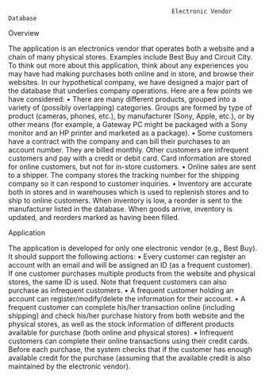                                                   Electronic Vendor Database

Overview

The application is an electronics vendor that operates both a website and a chain of many physical stores. Examples include Best Buy and Circuit City. To think out more about this application, think about any experiences you may have had making purchases both online and in store, and browse their websites.
In our hypothetical company, we have designed a major part of the database that underlies company operations. Here are a few points we have considered:
•	There are many different products, grouped into a variety of (possibly overlapping) categories. Groups are formed by type of product (cameras, phones, etc.), by manufacturer (Sony, Apple, etc.), or by other means (for example, a Gateway PC might be packaged with a Sony monitor and an HP printer and marketed as a package).
•	Some customers have a contract with the company and can bill their purchases to an account number. They are billed monthly. Other customers are infrequent customers and pay with a credit or debit card. Card information are stored for online customers, but not for in-store customers.
•	Online sales are sent to a shipper. The company stores the tracking number for the shipping company so it can respond to customer inquiries.
•	Inventory are accurate both in stores and in warehouses which is used to replenish stores and to ship to online customers. When inventory is low, a reorder is sent to the manufacturer listed in the database. When goods arrive, inventory is updated, and reorders marked as having been filled.


Application

The application is developed for only one electronic vendor (e.g., Best Buy). It should support the following actions:
•	Every customer can register an account with an email and will be assigned an ID (as a frequent customer). If one customer purchases multiple products from the website and physical stores, the same ID is used. Note that frequent customers can also purchase as infrequent customers.
•	A frequent customer holding an account can register/modify/delete the information for their account.
•	A frequent customer can complete his/her transaction online (including shipping) and check his/her purchase history from both website and the physical stores, as well as the stock information of different products available for purchase (both online and physical stores).
•	Infrequent customers can complete their online transactions using their credit cards. Before each purchase, the system checks that if the customer has enough available credit for the purchase (assuming that the available credit is also maintained by the electronic vendor).


